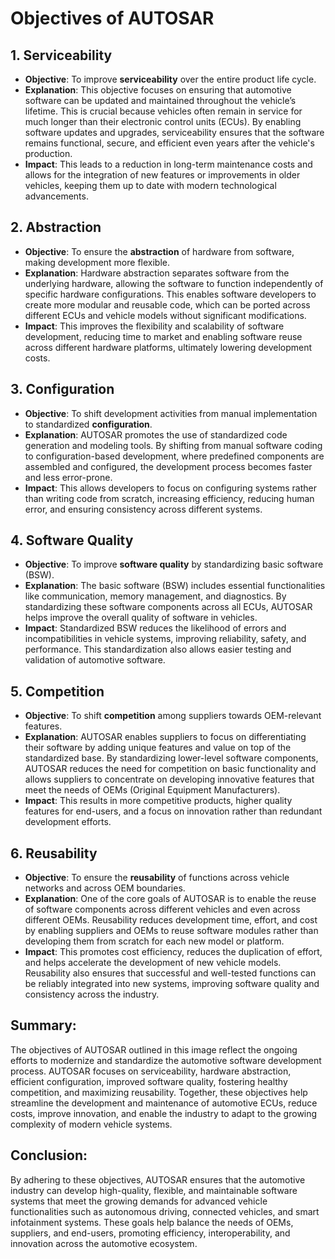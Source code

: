 # Objectives of AUTOSAR

## 1. **Serviceability**
   - **Objective**: To improve **serviceability** over the entire product life cycle.
   - **Explanation**: This objective focuses on ensuring that automotive software can be updated and maintained throughout the vehicle’s lifetime. This is crucial because vehicles often remain in service for much longer than their electronic control units (ECUs). By enabling software updates and upgrades, serviceability ensures that the software remains functional, secure, and efficient even years after the vehicle's production.
   - **Impact**: This leads to a reduction in long-term maintenance costs and allows for the integration of new features or improvements in older vehicles, keeping them up to date with modern technological advancements.



## 2. **Abstraction**
   - **Objective**: To ensure the **abstraction** of hardware from software, making development more flexible.
   - **Explanation**: Hardware abstraction separates software from the underlying hardware, allowing the software to function independently of specific hardware configurations. This enables software developers to create more modular and reusable code, which can be ported across different ECUs and vehicle models without significant modifications.
   - **Impact**: This improves the flexibility and scalability of software development, reducing time to market and enabling software reuse across different hardware platforms, ultimately lowering development costs.



## 3. **Configuration**
   - **Objective**: To shift development activities from manual implementation to standardized **configuration**.
   - **Explanation**: AUTOSAR promotes the use of standardized code generation and modeling tools. By shifting from manual software coding to configuration-based development, where predefined components are assembled and configured, the development process becomes faster and less error-prone.
   - **Impact**: This allows developers to focus on configuring systems rather than writing code from scratch, increasing efficiency, reducing human error, and ensuring consistency across different systems.



## 4. **Software Quality**
   - **Objective**: To improve **software quality** by standardizing basic software (BSW).
   - **Explanation**: The basic software (BSW) includes essential functionalities like communication, memory management, and diagnostics. By standardizing these software components across all ECUs, AUTOSAR helps improve the overall quality of software in vehicles.
   - **Impact**: Standardized BSW reduces the likelihood of errors and incompatibilities in vehicle systems, improving reliability, safety, and performance. This standardization also allows easier testing and validation of automotive software.



## 5. **Competition**
   - **Objective**: To shift **competition** among suppliers towards OEM-relevant features.
   - **Explanation**: AUTOSAR enables suppliers to focus on differentiating their software by adding unique features and value on top of the standardized base. By standardizing lower-level software components, AUTOSAR reduces the need for competition on basic functionality and allows suppliers to concentrate on developing innovative features that meet the needs of OEMs (Original Equipment Manufacturers).
   - **Impact**: This results in more competitive products, higher quality features for end-users, and a focus on innovation rather than redundant development efforts.



## 6. **Reusability**
   - **Objective**: To ensure the **reusability** of functions across vehicle networks and across OEM boundaries.
   - **Explanation**: One of the core goals of AUTOSAR is to enable the reuse of software components across different vehicles and even across different OEMs. Reusability reduces development time, effort, and cost by enabling suppliers and OEMs to reuse software modules rather than developing them from scratch for each new model or platform.
   - **Impact**: This promotes cost efficiency, reduces the duplication of effort, and helps accelerate the development of new vehicle models. Reusability also ensures that successful and well-tested functions can be reliably integrated into new systems, improving software quality and consistency across the industry.



## Summary:
The objectives of AUTOSAR outlined in this image reflect the ongoing efforts to modernize and standardize the automotive software development process. AUTOSAR focuses on serviceability, hardware abstraction, efficient configuration, improved software quality, fostering healthy competition, and maximizing reusability. Together, these objectives help streamline the development and maintenance of automotive ECUs, reduce costs, improve innovation, and enable the industry to adapt to the growing complexity of modern vehicle systems.



## Conclusion:
By adhering to these objectives, AUTOSAR ensures that the automotive industry can develop high-quality, flexible, and maintainable software systems that meet the growing demands for advanced vehicle functionalities such as autonomous driving, connected vehicles, and smart infotainment systems. These goals help balance the needs of OEMs, suppliers, and end-users, promoting efficiency, interoperability, and innovation across the automotive ecosystem.